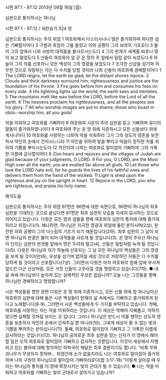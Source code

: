 시편 97:1 - 97:12 
2013년 09월 16일 (월)

심판으로 통치하시는 하나님



시편 97:1 - 97:12 / 새찬송가 324 장


심판으로 통치하시는 주의 위엄
1 여호와께서 다스리시나니 땅은 즐거워하며 허다한 섬은 기뻐할지어다 2 구름과 흑암이 그를 둘렀고 의와 공평이 그의 보좌의 기초로다 3 불이 그의 앞에서 나와 사방의 대적들을 불사르시는도다 4 그의 번개가 세계를 비추니 땅이 보고 떨었도다 5 산들이 여호와의 앞 곧 온 땅의 주 앞에서 밀랍 같이 녹았도다 6 하늘이 그의 의를 선포하니 모든 백성이 그의 영광을 보았도다 7 조각한 신상을 섬기며 허무한 것으로 자랑하는 자는 다 수치를 당할 것이라 너희 신들아 여호와께 경배할지어다
1 The LORD reigns, let the earth be glad; let the distant shores rejoice. 2 Clouds and thick darkness surround him; righteousness and justice are the foundation of his throne. 3 Fire goes before him and consumes his foes on every side. 4 His lightning lights up the world; the earth sees and trembles. 5 The mountains melt like wax before the LORD, before the Lord of all the earth. 6 The heavens proclaim his righteousness, and all the peoples see his glory. 7 All who worship images are put to shame, those who boast in idols--worship
him, all you gods!

악을 미워하고 여호와를 기뻐하라
8 여호와여 시온이 주의 심판을 듣고 기뻐하며 유다의 딸들이 즐거워하였나이다 9 여호와여 주는 온 땅 위에 지존하시고 모든 신들보다 위에 계시니이다 10 여호와를 사랑하는 너희여 악을 미워하라 그가 그의 성도의 영혼을 보전하사 악인의 손에서 건지시느니라 11 의인을 위하여 빛을 뿌리고 마음이 정직한 자를 위하여 기쁨을 뿌리시는도다 12 의인이여 너희는 여호와로 말미암아 기뻐하며 그의 거룩한 이름에 감사할지어다
8 Zion hears and rejoices and the villages of Judah are glad because of your judgments, O LORD. 9 For you, O LORD, are the Most High over all the earth; you are exalted far above all gods. 10 Let those who love the LORD hate evil, for he guards the lives of his faithful ones and delivers them from the hand of the wicked. 11 Light is shed upon the righteous and joy on the upright in heart. 12 Rejoice in the LORD, you who are righteous, and praise his holy name.

해석도움





심판으로 통치하시는 주의 위엄 
97편은 96편에 대한 속편으로, 96편이 하나님의 최후 심판을 기대하는 것으로 끝났다면 97편은 최후 심판의 모습을 자세히 묘사하는 것으로 이어지고 있습니다. 다윗은 모든 땅과 섬들을 향해 여호와의 심판의 통치에 대해 즐거워하라고 외칩니다(1). 왜냐하면, 하나님은 지극한 영광과 위엄에 둘린 분이시며(2상), 완전한 의와 공평이 그의 다스림의 기초가 되기 때문입니다(2하). 최후 심판의 그 날이 되면 하나님의 판결은 불이 되어 대적들을 사르게 될 것입니다(3). 온 땅의 주되신 하나님이 던지는 심판의 번갯불 앞에서 땅은 두려워 떨고(4), 산들은 밀랍처럼 녹게 될 것입니다(5). 다윗은 하나님의 의가 하늘에 선포되는 그 날 모든 하나님의 백성들은 그의 영광을 보게 될 것이지만(6), 우상을 섬기며 없어질 세상 것으로 자랑하던 자들은 다 수치를 당하게 될 것이라고 선포합니다(7상). 그러면서 다윗은 마치 여호와의 법궤 앞에 부서져 엎드린 다곤 신상처럼, 모든 거짓 신들이 고꾸라질 것을 명령하고 있습니다(7하).
● 내 삶 속에 하나님보다 높아져 있는 실제적인 우상은 없습니까? 오늘 나는 그것들을 향해 하나님만 경배하라고 명령합니까?

시온 백성들을 향한 권면 
다윗은 온 땅 위에 지존하시고, 모든 신들 위에 참 하나님이신 여호와의 심판에 대해 들은 시온 백성들이 현재의 삶 속에서도 기뻐하고 즐거워하게 된다고 노래합니다(8-9). 그러면서 시온 백성들에게 두 가지를 부탁하고 있습니다. 첫째, 여호와를 사랑하는 자는 악을 미워하라는 것입니다. 이 세상은 악해야 지혜롭고, 악하지 않으면 실패할 것처럼 보이는 곳 입니다. 그러나 하나님은 반드시 의를 행하는 성도의 영혼을 보존하사 악인의 손에서 건져주실 뿐 아니라(10), 그에게 세상이 줄 수 없는 빛과 기쁨을 뿌려주는 분이십니다(11). 둘째, 여호와로 말미암아 기뻐하고 그 거룩한 이름에 감사하라는 것입니다(12). 하나님의 공의로운 최후 심판을 믿는 신자가 이 땅에서 해야 할 일은 오직 여호와로 말미암아 기뻐하고 감사하는 것뿐입니다. 이것이 세상에서 자행되고 있는 불의에 대해 항의하던 하박국이 깨달은 최후 결론이기도 합니다. “비록 무화과나무가 무성하지 못하며... 외양간에 소가 없을지라도 나는 여호와로 말미암아 즐거워하며 나의 구원의 하나님으로 말미암아 기뻐하리로다(합 3:17-18).”이렇게 살아갈 때 우리는 하나님의 통치를 이 땅에 확장시키는 빛의 군대가 될 수 있습니다.
● 나는 악을 미워하고 여호와를 기뻐하는 빛의 군대로서 살아가고 있습니까?